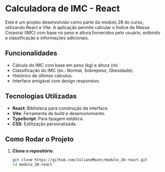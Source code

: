 # Calculadora de IMC - React

Este é um projeto desenvolvido como parte do módulo 28 do curso, utilizando React e Vite. A aplicação permite calcular o Índice de Massa Corporal (IMC) com base no peso e altura fornecidos pelo usuário, exibindo a classificação e informações adicionais.

## Funcionalidades
- Cálculo do IMC com base em peso (kg) e altura (m).
- Classificação do IMC (ex.: Normal, Sobrepeso, Obesidade).
- Histórico de últimos cálculos.
- Interface amigável com design responsivo.

## Tecnologias Utilizadas
- **React**: Biblioteca para construção da interface.
- **Vite**: Ferramenta de build e desenvolvimento.
- **TypeScript**: Para tipagem estática.
- **CSS**: Estilização personalizada.

## Como Rodar o Projeto
1. **Clone o repositório**:
   ```bash
   git clone https://github.com/JulianoMozer/modulo_28-react.git
   cd modulo_28-react
